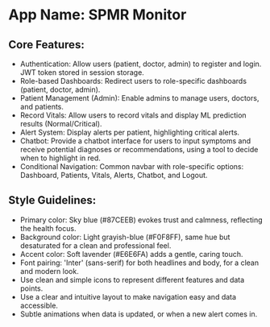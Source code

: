 # **App Name**: SPMR Monitor

## Core Features:

- Authentication: Allow users (patient, doctor, admin) to register and login. JWT token stored in session storage.
- Role-based Dashboards: Redirect users to role-specific dashboards (patient, doctor, admin).
- Patient Management (Admin): Enable admins to manage users, doctors, and patients.
- Record Vitals: Allow users to record vitals and display ML prediction results (Normal/Critical).
- Alert System: Display alerts per patient, highlighting critical alerts.
- Chatbot: Provide a chatbot interface for users to input symptoms and receive potential diagnoses or recommendations, using a tool to decide when to highlight in red.
- Conditional Navigation: Common navbar with role-specific options: Dashboard, Patients, Vitals, Alerts, Chatbot, and Logout.

## Style Guidelines:

- Primary color: Sky blue (#87CEEB) evokes trust and calmness, reflecting the health focus.
- Background color: Light grayish-blue (#F0F8FF), same hue but desaturated for a clean and professional feel.
- Accent color: Soft lavender (#E6E6FA) adds a gentle, caring touch.
- Font pairing: 'Inter' (sans-serif) for both headlines and body, for a clean and modern look.
- Use clean and simple icons to represent different features and data points.
- Use a clear and intuitive layout to make navigation easy and data accessible.
- Subtle animations when data is updated, or when a new alert comes in.